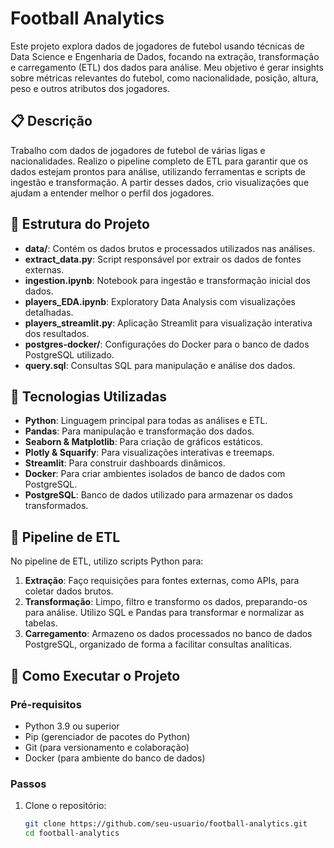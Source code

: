 # Football Analytics

Este projeto explora dados de jogadores de futebol usando técnicas de Data Science e Engenharia de Dados, focando na extração, transformação e carregamento (ETL) dos dados para análise. Meu objetivo é gerar insights sobre métricas relevantes do futebol, como nacionalidade, posição, altura, peso e outros atributos dos jogadores.

## 📋 Descrição

Trabalho com dados de jogadores de futebol de várias ligas e nacionalidades. Realizo o pipeline completo de ETL para garantir que os dados estejam prontos para análise, utilizando ferramentas e scripts de ingestão e transformação. A partir desses dados, crio visualizações que ajudam a entender melhor o perfil dos jogadores.

## 📁 Estrutura do Projeto

- **data/**: Contém os dados brutos e processados utilizados nas análises.
- **extract_data.py**: Script responsável por extrair os dados de fontes externas.
- **ingestion.ipynb**: Notebook para ingestão e transformação inicial dos dados.
- **players_EDA.ipynb**: Exploratory Data Analysis com visualizações detalhadas.
- **players_streamlit.py**: Aplicação Streamlit para visualização interativa dos resultados.
- **postgres-docker/**: Configurações do Docker para o banco de dados PostgreSQL utilizado.
- **query.sql**: Consultas SQL para manipulação e análise dos dados.

## 🔧 Tecnologias Utilizadas

- **Python**: Linguagem principal para todas as análises e ETL.
- **Pandas**: Para manipulação e transformação dos dados.
- **Seaborn & Matplotlib**: Para criação de gráficos estáticos.
- **Plotly & Squarify**: Para visualizações interativas e treemaps.
- **Streamlit**: Para construir dashboards dinâmicos.
- **Docker**: Para criar ambientes isolados de banco de dados com PostgreSQL.
- **PostgreSQL**: Banco de dados utilizado para armazenar os dados transformados.

## 🚀 Pipeline de ETL

No pipeline de ETL, utilizo scripts Python para:
1. **Extração**: Faço requisições para fontes externas, como APIs, para coletar dados brutos.
2. **Transformação**: Limpo, filtro e transformo os dados, preparando-os para análise. Utilizo SQL e Pandas para transformar e normalizar as tabelas.
3. **Carregamento**: Armazeno os dados processados no banco de dados PostgreSQL, organizado de forma a facilitar consultas analíticas.

## 🚀 Como Executar o Projeto

### Pré-requisitos

- Python 3.9 ou superior
- Pip (gerenciador de pacotes do Python)
- Git (para versionamento e colaboração)
- Docker (para ambiente do banco de dados)

### Passos

1. Clone o repositório:
   
   ```bash
   git clone https://github.com/seu-usuario/football-analytics.git
   cd football-analytics
